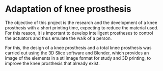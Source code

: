 # Adaptation of knee prosthesis
The objective of this project is the research and the development of a knee prosthesis with a short printing time, expecting to reduce the material used. For this reason, it is important to develop intelligent prostheses to control the actuators and thus emulate the walk of a person.

For this, the design of a knee prosthesis and a total knee prosthesis was carried out using the 3D Slice software
and Blender, which provides an image of the elements in a stl image format for study and 3D printing, to
improve the knee prosthesis that already exist.

